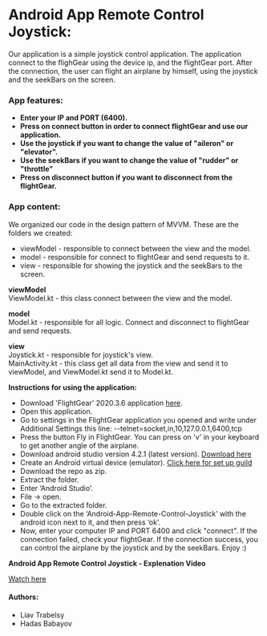 # Android App Remote Control Joystick:

Our application is a simple joystick control application.
The application connect to the flighGear using the device ip, and the flightGear port.
After the connection, the user can flight an airplane by himself, using the joystick and the seekBars on the screen.

### App features:
  - **Enter your IP and PORT (6400).**
  - **Press on connect button in order to connect flightGear and use our application.**
  - **Use the joystick if you want to change the value of "aileron" or "elevator".**
  - **Use the seekBars if you want to change the value of "rudder" or "throttle"** 
  - **Press on disconnect button if you want to disconnect from the flightGear.**
  

### App content:
 We organized our code in the design pattern of MVVM. These are the folders we created:
* viewModel - responsible to connect between the view and the model.<br/>
* model - responsible for connect to flightGear and send requests to it.<br/>
* view - responsible for showing the joystick and the seekBars to the screen.<br/>

**viewModel**<br/>
   ViewModel.kt - this class connect between the view and the model.<br/>

**model**<br/>
   Model.kt - responsible for all logic. Connect and disconnect to flightGear and send requests.<br/>
		
**view**<br/>
   Joystick.kt - responsible for joystick's view.<br/>
   MainActivity.kt - this class get all data from the view and send it to viewModel, and ViewModel.kt send it to Model.kt.
    

**Instructions for using the application:**
- Download 'FlightGear' 2020.3.6 application [here](https://www.flightgear.org/).
- Open this application.
- Go to settings in the FlightGear application you opened and write under Additional Settings this line:
  --telnet=socket,in,10,127.0.0.1,6400,tcp
- Press the button Fly in FlightGear. You can press on 'v' in your keyboard to get another angle of the airplane.
- Download android studio version 4.2.1 (latest version). [Download here](https://developer.android.com/studio)
- Create an Android virtual device (emulator). [Click here for set up guild](https://developer.android.com/codelabs/kotlin-android-training-get-started?index=..%2F..android-kotlin-fundamentals#5)
- Download the repo as zip.
- Extract the folder.
- Enter ‘Android Studio’.
- File -> open.
- Go to the extracted folder.
- Double click on the ‘Android-App-Remote-Control-Joystick’ with the android icon next to it, and then press ‘ok’.
- Now, enter your computer IP and PORT 6400 and click "connect". If the connection failed, check your flightGear. If the connection success, you can control the airplane by the joystick and by the seekBars.
Enjoy :)

**Android App Remote Control Joystick - Explenation Video**

[Watch here](https://youtu.be/owsB-WZnpNY)

#### Authors:
* Liav Trabelsy
* Hadas Babayov














